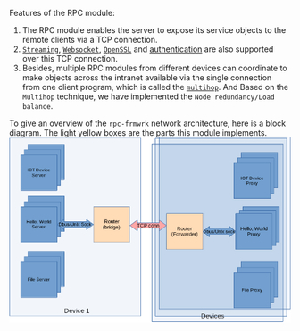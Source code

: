 Features of the RPC module:

1. The RPC module enables the server to expose its service objects to the remote clients via a TCP connection.
2. [`Streaming`](https://github.com/zhiming99/rpc-frmwrk/blob/master/Concept.md#streaming), [`Websocket`](https://github.com/zhiming99/rpc-frmwrk/blob/master/rpc/wsport/Readme.md), [`OpenSSL`](https://github.com/zhiming99/rpc-frmwrk/blob/master/rpc/sslport/Readme.md) and [authentication](https://github.com/zhiming99/rpc-frmwrk/tree/master/rpc/security/README.md) are also supported over this TCP connection.
3. Besides, multiple RPC modules from different devices can coordinate to make objects across the intranet available via the single connection from one client program, which is called the [`multihop`](https://github.com/zhiming99/rpc-frmwrk/wiki/Introduction-of-Multihop-support). And Based on the `Multihop` technique, we have implemented the `Node redundancy/Load balance`.

To give an overview of the `rpc-frmwrk` network architecture, here is a block diagram. The light yellow boxes are the parts this module implements.   
![Image](https://github.com/zhiming99/rpc-frmwrk/blob/master/pics/rpc-block-diagram.png)
